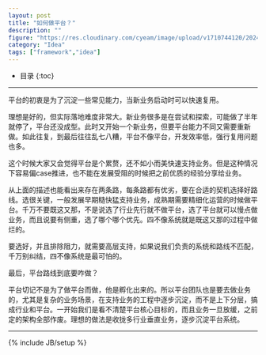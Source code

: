 ```yaml
---
layout: post
title: "如何做平台？"
description: ""
figure: "https://res.cloudinary.com/cyeam/image/upload/v1710744120/20240318-144150.jpg"
category: "Idea"
tags: ["framework","idea"]
---
```


* 目录
{:toc}
---

平台的初衷是为了沉淀一些常见能力，当新业务启动时可以快速复用。

理想是好的，但实际落地难度非常大。新业务很多是在尝试和探索，可能做了半年就停了，平台还没成型。此时又开始一个新业务，但要平台能力不同又需要重新做。如此往复，到最后往往乱七八糟，平台不像平台，开发效率低，强行复用问题也多。

这个时候大家又会觉得平台是个累赘，还不如小而美快速支持业务。但是这种情况下容易偏case推进，也不能在发展受阻的时候把之前优质的经验分享给业务。

从上面的描述也能看出来存在两条路，每条路都有优劣，要在合适的契机选择好路线。选很关键，一般发展早期糙快猛支持业务，成熟期需要精细化运营的时候做平台。千万不要既这又那，不是说选了行业先行就不做平台，选了平台就可以慢点做业务，而且说要有侧重，选了哪个哪个优先。四不像系统就是既这又那的过程中做烂的。

要选好，并且排除阻力，就需要高层支持，如果说我们负责的系统和路线不匹配，千万别纠结，四不像系统是最可怕的。

最后，平台路线到底要咋做？

平台切记不是为了做平台而做，他是孵化出来的。所以平台团队也是要去做业务的，尤其是复杂的业务场景，在支持业务的工程中逐步沉淀，而不是上下分层，搞成行业和平台。一开始我们是看不清楚平台核心目标的，而且业务一旦放缓，之前定的架构全部作废。理想的做法是收拢多行业垂直业务，逐步沉淀平台系统。


---


{% include JB/setup %}
